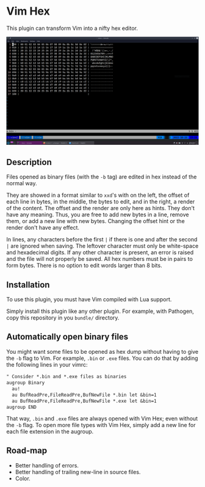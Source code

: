 # Vim Hex

This plugin can transform Vim into a nifty hex editor.

![Vim hex in action](vim_hex.png)

## Description

Files opened as binary files (with the `-b` tag) are edited in hex instead of the normal way.

They are showed in a format similar to `xxd`'s with on the left, the offset of each line in bytes, in the middle, the bytes to edit, and in the right, a render of the content. The offset and the render are only here as hints. They don't have any meaning. Thus, you are free to add new bytes in a line, remove them, or add a new line with new bytes. Changing the offset hint or the render don't have any effect.

In lines, any characters before the first `|` if there is one and after the second `|` are ignored when saving. The leftover character must only be white-space and hexadecimal digits. If any other character is present, an error is raised and the file will not properly be saved. All hex numbers must be in pairs to form bytes. There is no option to edit words larger than 8 bits.

## Installation

To use this plugin, you must have Vim compiled with Lua support.

Simply install this plugin like any other plugin. For example, with Pathogen, copy this repository in you `bundle/` directory.

## Automatically open binary files

You might want some files to be opened as hex dump without having to give the `-b` flag to Vim. For example, `.bin` or `.exe` files. You can do that by adding the following lines in your vimrc:

```
" Consider *.bin and *.exe files as binaries
augroup Binary
  au!
  au BufReadPre,FileReadPre,BufNewFile *.bin let &bin=1
  au BufReadPre,FileReadPre,BufNewFile *.exe let &bin=1
augroup END
```

That way, `.bin` and `.exe` files are always opened with Vim Hex; even without the `-b` flag. To open more file types with Vim Hex, simply add a new line for each file extension in the augroup.

## Road-map

* Better handling of errors.
* Better handling of trailing new-line in source files.
* Color.

